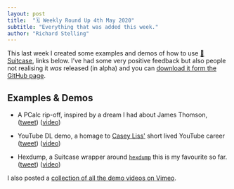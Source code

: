 ```yaml
---
layout: post
title:  "🗓 Weekly Round Up 4th May 2020"
subtitle: "Everything that was added this week."
author: "Richard Stelling"
---
```


This last week I created some examples and demos of how to use [🧳 Suitcase](https://github.com/Impedimenta/Suitcase/), links below. I’ve had some very positive feedback but also people not realising it _was_ released (in alpha) and you can [download it form the GitHub page](https://github.com/Impedimenta/Suitcase/releases/latest/download/Suitcase.dmg).

## Examples & Demos

- A PCalc rip-off, inspired by a dream I had about James Thomson, ([tweet](https://twitter.com/rjstelling/status/1257231568466251776)) ([video](https://vimeo.com/415716551))

- YouTube DL demo, a homage to [Casey Liss'](https://twitter.com/caseyliss) short lived YouTube career ([tweet](https://twitter.com/SuitcaseCLI/status/1258149597970608129)) ([video](https://vimeo.com/415711426))

- Hexdump, a Suitcase wrapper around [`hexdump`](x-man-page://hexdump) this is my favourite so far. ([tweet](https://twitter.com/SuitcaseCLI/status/1258051954477010949)) ([video](https://vimeo.com/415711815))

I also posted a [collection of all the demo videos on Vimeo](https://vimeo.com/showcase/7102180).
